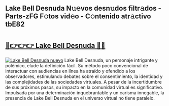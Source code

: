 ## Lake Bell Desnuda N𝚞𝚎vos desn𝚞dos filtr𝚊dos - Parts-zFG F𝚘tos vid𝚎o - C𝚘ntenido atr𝚊ctivo tbE82

# <h2><a href="http://mb13msk.tromn.icu/?c=Lake+Bell+Desnuda">🔗👉👉👉 Lake Bell Desnuda 🔗🔗</a></h2>

[![Lake Bell Desnuda nuevo](https://i.imgur.com/pEAQMta.gif)](http://mb13msk.tromn.icu/?c=Lake+Bell+Desnuda)
Lake Bell Desnuda, un personaje intrigante y polémico, elude la definición fácil. Su método poco convencional de interactuar con audiencias en línea ha atraído y ofendido a los observadores, estimulando debates sobre el consentimiento, la identidad y las complejidades de las sociedades virtuales. A pesar de la incertidumbre de sus próximos pasos, su impacto en la comunidad virtual es significativo. Impulsada por una determinación inquebrantable y un carisma innegable, la presencia de Lake Bell Desnuda en el universo virtual no tiene paralelo.
